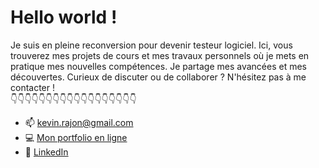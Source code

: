 # Hello world !
Je suis en pleine reconversion pour devenir testeur logiciel. Ici, vous trouverez mes projets de cours et mes travaux personnels où je mets en pratique mes nouvelles compétences. Je partage mes avancées et mes découvertes. Curieux de discuter ou de collaborer ? N'hésitez pas à me contacter !<br/>
👇👇👇👇👇👇👇👇👇👇👇👇👇👇👇👇👇👇

- 📫 [kevin.rajon@gmail.com](mailto:kevin.rajon@gmail.com?subject=[GitHub]%20Source%20Han%20Sans)
- 💻 [Mon portfolio en ligne](https://kevinrajon.fr)
- 💼 [LinkedIn](https://www.linkedin.com/in/kevin-rajon-3912b8311/)

<!---
kevinRajon/kevinRajon is a ✨ special ✨ repository because its `README.md` (this file) appears on your GitHub profile.
You can click the Preview link to take a look at your changes.
--->

